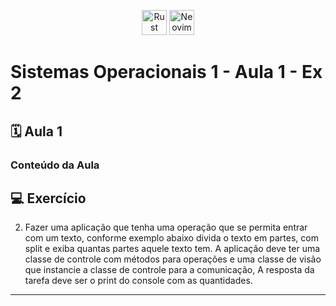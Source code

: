 <p align="center">
  <img src="https://cdn.jsdelivr.net/gh/devicons/devicon/icons/rust/rust-original.svg" alt="Rust Icon" height="40" width="40">
  <img src="https://cdn.jsdelivr.net/gh/devicons/devicon/icons/neovim/neovim-original.svg" alt="Neovim Icon" height="40" width="40">
</p>

# Sistemas Operacionais 1 - Aula 1 - Ex 2

## 🗓️ Aula 1

### Conteúdo da Aula

## 💻 Exercício

2. Fazer uma aplicação que tenha uma operação que se permita entrar com um texto, conforme exemplo abaixo divida o texto em partes, com split e exiba quantas partes aquele texto tem. A aplicação deve ter uma classe de controle com métodos para operações e uma classe de visão que instancie a classe de controle para a comunicação, A resposta da tarefa deve ser o print do console com as quantidades.
---


